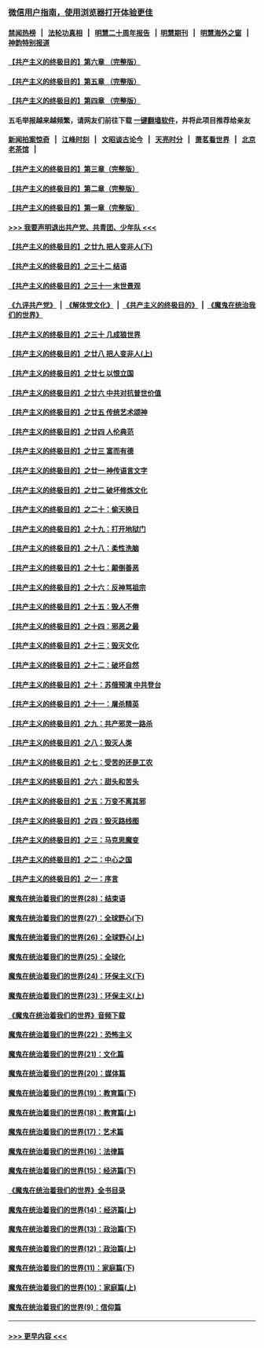 ### [微信用户指南，使用浏览器打开体验更佳](https://github.com/gfw-breaker/banned-news1/blob/master/indexes/wechat-guide.md?t=0)
#### [禁闻热榜](热点新闻.md?t=0)  &nbsp;&nbsp;|&nbsp;&nbsp; [法轮功真相](https://github.com/gfw-breaker/truth/blob/master/README.md?t=0) &nbsp;&nbsp;|&nbsp;&nbsp; [明慧二十周年报告](https://github.com/gfw-breaker/mh-reports/blob/master/README.md?t=0) &nbsp;&nbsp;|&nbsp;&nbsp;[明慧期刊](https://github.com/gfw-breaker/mh-qikan) &nbsp;&nbsp;|&nbsp;&nbsp; [明慧海外之窗](https://github.com/gfw-breaker/mh-news/blob/master/README.md?t=0) &nbsp;&nbsp;|&nbsp;&nbsp; [神韵特别报道](https://github.com/gfw-breaker/mh-news/blob/master/shenyun.md?t=0)
#### [【共产主义的终极目的】第六章 （完整版）](../pages/nsc422/n11428913.md?t=02030644) 
#### [【共产主义的终极目的】第五章 （完整版）](../pages/nsc422/n11428912.md?t=02030644) 
#### [【共产主义的终极目的】第四章 （完整版）](../pages/nsc422/n11428907.md?t=02030644) 
#### 五毛举报越来越频繁，请网友们前往下载 [一键翻墙软件](https://github.com/gfw-breaker/ssr-accounts)，并将此项目推荐给亲友
#### [新闻拍案惊奇](https://github.com/gfw-breaker/banned-news1/blob/master/pages/link4.md) &nbsp;&nbsp;|&nbsp;&nbsp; [江峰时刻](https://github.com/gfw-breaker/banned-news1/blob/master/pages/link4.md) &nbsp;&nbsp;|&nbsp;&nbsp; [文昭谈古论今](https://github.com/gfw-breaker/banned-news1/blob/master/pages/link4.md) &nbsp;&nbsp;|&nbsp;&nbsp; [天亮时分](https://github.com/gfw-breaker/banned-news1/blob/master/pages/link4.md) &nbsp;&nbsp;|&nbsp;&nbsp; [萧茗看世界](https://github.com/gfw-breaker/banned-news1/blob/master/pages/link4.md) &nbsp;&nbsp;|&nbsp;&nbsp; [北京老茶馆](https://github.com/gfw-breaker/banned-news1/blob/master/pages/link4.md) &nbsp;&nbsp;|&nbsp;&nbsp; 
#### [【共产主义的终极目的】第三章（完整版）](../pages/nsc422/n11428848.md?t=02030644) 
#### [【共产主义的终极目的】第二章（完整版）](../pages/nsc422/n11428831.md?t=02030644) 
#### [【共产主义的终极目的】第一章（完整版）](../pages/nsc422/n11417651.md?t=02030644) 
#### [>>> 我要声明退出共产党、共青团、少年队 <<<](https://github.com/begood0513/goodnews/blob/master/quit/letter.md) 
#### [【共产主义的终极目的】之廿九 把人变非人(下)](../pages/nsc422/n11344140.md?t=02030644) 
#### [【共产主义的终极目的】之三十二 结语](../pages/nsc422/n11360535.md?t=02030644) 
#### [【共产主义的终极目的】之三十一 末世景观](../pages/nsc422/n11351129.md?t=02030644) 
#### [《九评共产党》](https://github.com/begood0513/9ping.md/blob/master/README.md) &nbsp;|&nbsp; [《解体党文化》](../../../../jtdwh.md/blob/master/README.md)  &nbsp;|&nbsp; [《共产主义的终极目的》](../../../../gczydzjmd.md/blob/master/README.md) &nbsp;|&nbsp; [《魔鬼在统治我们的世界》](../../../../mgztzwmdsj.md/blob/master/README.md) 
#### [【共产主义的终极目的】之三十 几成狼世界](../pages/nsc422/n11348280.md?t=02030644) 
#### [【共产主义的终极目的】之廿八 把人变非人(上)](../pages/nsc422/n11340492.md?t=02030644) 
#### [【共产主义的终极目的】之廿七 以恨立国](../pages/nsc422/n11336944.md?t=02030644) 
#### [【共产主义的终极目的】之廿六 中共对抗普世价值](../pages/nsc422/n11324785.md?t=02030644) 
#### [【共产主义的终极目的】之廿五 传统艺术颂神](../pages/nsc422/n11296396.md?t=02030644) 
#### [【共产主义的终极目的】之廿四 人伦典范](../pages/nsc422/n11296397.md?t=02030644) 
#### [【共产主义的终极目的】之廿三 富而有德](../pages/nsc422/n11283598.md?t=02030644) 
#### [【共产主义的终极目的】之廿一 神传语言文字](../pages/nsc422/n11263265.md?t=02030644) 
#### [【共产主义的终极目的】之廿二 破坏修炼文化](../pages/nsc422/n11245728.md?t=02030644) 
#### [【共产主义的终极目的】之二十：偷天换日](../pages/nsc422/n11238846.md?t=02030644) 
#### [【共产主义的终极目的】之十九：打开地狱门](../pages/nsc422/n11206376.md?t=02030644) 
#### [【共产主义的终极目的】之十八：柔性洗脑](../pages/nsc422/n11199994.md?t=02030644) 
#### [【共产主义的终极目的】之十七：颠倒善恶](../pages/nsc422/n11179782.md?t=02030644) 
#### [【共产主义的终极目的】之十六：反神骂祖宗](../pages/nsc422/n11166798.md?t=02030644) 
#### [【共产主义的终极目的】之十五：毁人不倦](../pages/nsc422/n11166792.md?t=02030644) 
#### [【共产主义的终极目的】之十四：邪恶之最](../pages/nsc422/n11150249.md?t=02030644) 
#### [【共产主义的终极目的】之十三：毁灭文化](../pages/nsc422/n11135227.md?t=02030644) 
#### [【共产主义的终极目的】之十二：破坏自然](../pages/nsc422/n11135214.md?t=02030644) 
#### [【共产主义的终极目的】之十：苏俄预演 中共登台](../pages/nsc422/n11118424.md?t=02030644) 
#### [【共产主义的终极目的】之十一：屠杀精英](../pages/nsc422/n11118442.md?t=02030644) 
#### [【共产主义的终极目的】之九：共产邪灵一路杀](../pages/nsc422/n11114139.md?t=02030644) 
#### [【共产主义的终极目的】之八：毁灭人类](../pages/nsc422/n11108503.md?t=02030644) 
#### [【共产主义的终极目的】之七：受苦的还是工农](../pages/nsc422/n11101809.md?t=02030644) 
#### [【共产主义的终极目的】之六：甜头和苦头](../pages/nsc422/n11096971.md?t=02030644) 
#### [【共产主义的终极目的】之五：万变不离其邪](../pages/nsc422/n11091285.md?t=02030644) 
#### [【共产主义的终极目的】之四：毁灭路线图](../pages/nsc422/n11086284.md?t=02030644) 
#### [【共产主义的终极目的】之三：马克思魔变](../pages/nsc422/n11061941.md?t=02030644) 
#### [【共产主义的终极目的】之二：中心之国](../pages/nsc422/n11047728.md?t=02030644) 
#### [【共产主义的终极目的】之一：序言](../pages/nsc422/n11086077.md?t=02030644) 
#### [魔鬼在统治着我们的世界(28)：结束语](../pages/nsc422/n10936246.md?t=02030644) 
#### [魔鬼在统治着我们的世界(27)：全球野心(下)](../pages/nsc422/n10928319.md?t=02030644) 
#### [魔鬼在统治着我们的世界(26)：全球野心(上)](../pages/nsc422/n10900318.md?t=02030644) 
#### [魔鬼在统治着我们的世界(25)：全球化](../pages/nsc422/n10788205.md?t=02030644) 
#### [魔鬼在统治着我们的世界(24)：环保主义(下)](../pages/nsc422/n10695307.md?t=02030644) 
#### [魔鬼在统治着我们的世界(23)：环保主义(上)](../pages/nsc422/n10688613.md?t=02030644) 
#### [《魔鬼在统治着我们的世界》音频下载](../pages/nsc422/n10635553.md?t=02030644) 
#### [魔鬼在统治着我们的世界(22)：恐怖主义](../pages/nsc422/n10614727.md?t=02030644) 
#### [魔鬼在统治着我们的世界(21)：文化篇](../pages/nsc422/n10597706.md?t=02030644) 
#### [魔鬼在统治着我们的世界(20)：媒体篇](../pages/nsc422/n10586579.md?t=02030644) 
#### [魔鬼在统治着我们的世界(19)：教育篇(下)](../pages/nsc422/n10564808.md?t=02030644) 
#### [魔鬼在统治着我们的世界(18)：教育篇(上)](../pages/nsc422/n10526970.md?t=02030644) 
#### [魔鬼在统治着我们的世界(17)：艺术篇](../pages/nsc422/n10499093.md?t=02030644) 
#### [魔鬼在统治着我们的世界(16)：法律篇](../pages/nsc422/n10485969.md?t=02030644) 
#### [魔鬼在统治着我们的世界(15)：经济篇(下)](../pages/nsc422/n10469975.md?t=02030644) 
#### [《魔鬼在统治着我们的世界》全书目录](../pages/nsc422/n10464261.md?t=02030644) 
#### [魔鬼在统治着我们的世界(14)：经济篇(上)](../pages/nsc422/n10457370.md?t=02030644) 
#### [魔鬼在统治着我们的世界(13)：政治篇(下)](../pages/nsc422/n10448270.md?t=02030644) 
#### [魔鬼在统治着我们的世界(12)：政治篇(上)](../pages/nsc422/n10444576.md?t=02030644) 
#### [魔鬼在统治着我们的世界(11)：家庭篇(下)](../pages/nsc422/n10440961.md?t=02030644) 
#### [魔鬼在统治着我们的世界(10)：家庭篇(上)](../pages/nsc422/n10435448.md?t=02030644) 
#### [魔鬼在统治着我们的世界(9)：信仰篇](../pages/nsc422/n10432159.md?t=02030644) 

----
#### [ >>> 更早内容 <<< ](../indexes/nsc422-earlier.md)
